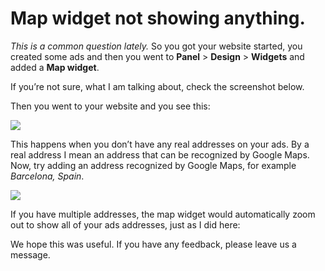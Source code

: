 # Map widget not showing anything.

*This is a common question lately.*
So you got your website started, you created some ads and then you went to  **Panel**  >  **Design**  >  **Widgets**  and added a **Map widget**.

If you’re not sure, what I am talking about, check the screenshot below.

Then you went to your website and you see this:

![](https://raw.githubusercontent.com/yclas/guides/master/images/map%20widgetnew.png) 

This happens when you don’t have any real addresses on your ads. By a real address I mean an address that can be recognized by Google Maps. Now, try adding an address recognized by Google Maps, for example  _Barcelona, Spain_.

![](https://raw.githubusercontent.com/yclas/guides/master/images/map%20widget1.png)

If you have multiple addresses, the map widget would automatically zoom out to show all of your ads addresses, just as I did here:



  
We hope this was useful. If you have any feedback, please leave us a message. 


